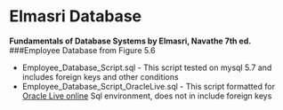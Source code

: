 # Elmasri Database
**Fundamentals of Database Systems by Elmasri, Navathe 7th ed.**
###Employee Database from Figure 5.6
* Employee_Database_Script.sql - This script tested on mysql 5.7 and includes foreign keys and other conditions
* Employee_Database_Script_OracleLive.sql - This script formatted for [Oracle Live online](https://livesql.oracle.com/) Sql environment, does not in include foreign keys
